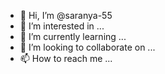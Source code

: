 - 👋 Hi, I’m @saranya-55
- 👀 I’m interested in ...
- 🌱 I’m currently learning ...
- 💞️ I’m looking to collaborate on ...
- 📫 How to reach me ...

<!---
saranya-55/saranya-55 is a ✨ special ✨ repository because its `README.md` (this file) appears on your GitHub profile.
You can click the Preview link to take a look at your changes.

hi how are you 
we are welcome you man 
